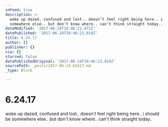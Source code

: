 ```yaml
---
inFeed: true
description: >-
  woke up dazed, confused and lost.. doesn’t feel right being here.. i should be
  somewhere else.. but don’t know where.. can’t think straight today..
dateModified: '2017-06-24T10:46:22.472Z'
datePublished: '2017-06-24T10:46:23.019Z'
title: 6.24.17
author: []
publisher: {}
via: {}
starred: false
datePublishedOriginal: '2017-06-24T10:46:23.019Z'
sourcePath: _posts/2017-06-24-62417.md
_type: Blurb

---
```

# 6.24.17

woke up dazed, confused and lost.. doesn't feel right being here.. i should be somewhere else.. but don't know where.. can't think straight today..